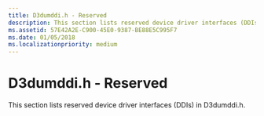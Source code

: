 ```yaml
---
title: D3dumddi.h - Reserved
description: This section lists reserved device driver interfaces (DDIs) in D3dumddi.h.
ms.assetid: 57E42A2E-C900-45E0-9387-BE88E5C995F7
ms.date: 01/05/2018
ms.localizationpriority: medium
---
```


# <span id="display.d3dumddi_h_-_reserved"></span>D3dumddi.h - Reserved


This section lists reserved device driver interfaces (DDIs) in D3dumddi.h.

 

 





